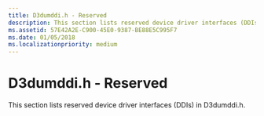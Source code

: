 ```yaml
---
title: D3dumddi.h - Reserved
description: This section lists reserved device driver interfaces (DDIs) in D3dumddi.h.
ms.assetid: 57E42A2E-C900-45E0-9387-BE88E5C995F7
ms.date: 01/05/2018
ms.localizationpriority: medium
---
```


# <span id="display.d3dumddi_h_-_reserved"></span>D3dumddi.h - Reserved


This section lists reserved device driver interfaces (DDIs) in D3dumddi.h.

 

 





